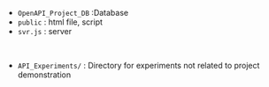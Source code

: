 * `OpenAPI_Project_DB` :Database
* `public` : html file, script
* `svr.js` : server

<br>

* `API_Experiments/` : Directory for experiments not related to project demonstration